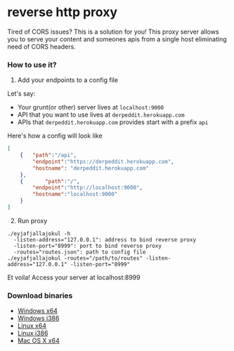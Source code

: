 reverse http proxy
==================

Tired of CORS issues? This is a solution for you! This proxy server allows you to serve your content and someones apis from a single host eliminating need of CORS headers. 

### How to use it?

1. Add your endpoints to a config file

Let's say:
- Your grunt(or other) server lives at `localhost:9000`
- API that you want to use lives at `derpeddit.herokuapp.com`
- APIs that `derpeddit.herokuapp.com` provides start with a prefix `api`

Here's how a config will look like

```json
[
	{	"path":"/api",
		"endpoint":"https://derpeddit.herokuapp.com",
		"hostname": "derpeddit.herokuapp.com"
	},
	{       "path":"/",
		"endpoint":"http://localhost:9000", 
		"hostname":"localhost:9000"
	}
]
````

2. Run proxy

```
./eyjafjallajokul -h
  -listen-address="127.0.0.1": address to bind reverse proxy
  -listen-port="8999": port to bind reverse proxy
  -routes="routes.json": path to config file
./eyjafjallajokul -routes="/path/to/routes" -listen-address="127.0.0.1" -listen-port="8999"

```

Et voila! Access your server at localhost:8999


### Download binaries 

- [Windows x64](https://github.com/superduper/eyjafjallajokull/raw/master/build/eyjafjallajokull.amd64.exe)
- [Windows i386](https://github.com/superduper/eyjafjallajokull/raw/master/build/eyjafjallajokull.i386.exe)
- [Linux x64](https://github.com/superduper/eyjafjallajokull/raw/master/build/eyjafjallajokull.linux.amd64)
- [Linux i386](https://github.com/superduper/eyjafjallajokull/raw/master/build/eyjafjallajokull.linux.i386)
- [Mac OS X x64](https://github.com/superduper/eyjafjallajokull/raw/master/build/eyjafjallajokull.linux.amd64)

